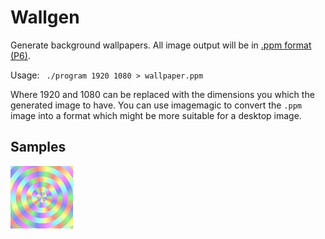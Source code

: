 Wallgen
=======

Generate background wallpapers.
All image output will be in [.ppm format (P6)](https://en.wikipedia.org/wiki/Netpbm_format).

Usage: ` ./program 1920 1080 > wallpaper.ppm`

Where 1920 and 1080 can be replaced with the dimensions you which the generated image to have.
You can use imagemagic to convert the `.ppm` image into a format which might be more suitable for a desktop image.

Samples
-------

![w0_colorcircle](samples/w0_colorcircle.jpg)

